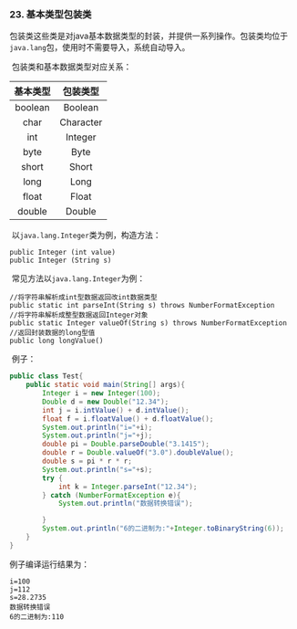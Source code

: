 ### 23. 基本类型包装类

​        包装类这些类是对java基本数据类型的封装，并提供一系列操作。包装类均位于`java.lang`包，使用时不需要导入，系统自动导入。

​        包装类和基本数据类型对应关系：

| 基本类型 | 包装类型  |
| :------: | :-------: |
| boolean  |  Boolean  |
|   char   | Character |
|   int    |  Integer  |
|   byte   |   Byte    |
|  short   |   Short   |
|   long   |   Long    |
|  float   |   Float   |
|  double  |  Double   |

​          以`java.lang.Integer`类为例，构造方法：

```
public Integer (int value)
public Integer (String s)
```

​          常见方法以`java.lang.Integer`为例：

```
//将字符串解析成int型数据返回改int数据类型
public static int parseInt(String s) throws NumberFormatException
//将字符串解析成整型数据返回Integer对象
public static Integer valueOf(String s) throws NumberFormatException
//返回封装数据的long型值
public long longValue() 
```

​           例子：

```java
public class Test{
    public static void main(String[] args){
        Integer i = new Integer(100);
        Double d = new Double("12.34");
        int j = i.intValue() + d.intValue();
        float f = i.floatValue() + d.floatValue();
        System.out.println("i="+i);
        System.out.println("j="+j);
        double pi = Double.parseDouble("3.1415");
        double r = Double.valueOf("3.0").doubleValue();
        double s = pi * r * r;
        System.out.println("s="+s);
        try {
            int k = Integer.parseInt("12.34");
        } catch (NumberFormatException e){
            System.out.println("数据转换错误");

        }
        System.out.println("6的二进制为:"+Integer.toBinaryString(6));
    }
}
```

例子编译运行结果为：

```
i=100
j=112
s=28.2735
数据转换错误
6的二进制为:110
```

